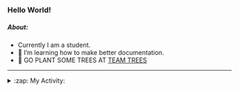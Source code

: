 ### Hello World!

##### About:
- Currently I am a student.
- 🌱 I’m learning how to make better documentation.
- 🌱 GO PLANT SOME TREES AT [TEAM TREES](https://teamtrees.org/)

---
<details>
  <summary>:zap: My Activity:</summary>
  
<!--START_SECTION:waka-->
![Code Time](http://img.shields.io/badge/Code%20Time-999%20hrs-blue)

**I'm a Night 🦉** 

```text
🌞 Morning    92 commits     ███░░░░░░░░░░░░░░░░░░░░░░   13.37% 
🌆 Daytime    153 commits    █████░░░░░░░░░░░░░░░░░░░░   22.24% 
🌃 Evening    212 commits    ███████░░░░░░░░░░░░░░░░░░   30.81% 
🌙 Night      231 commits    ████████░░░░░░░░░░░░░░░░░   33.58%

```
📅 **I'm Most Productive on Tuesday** 

```text
Monday       105 commits    ███░░░░░░░░░░░░░░░░░░░░░░   15.26% 
Tuesday      133 commits    ████░░░░░░░░░░░░░░░░░░░░░   19.33% 
Wednesday    71 commits     ██░░░░░░░░░░░░░░░░░░░░░░░   10.32% 
Thursday     98 commits     ███░░░░░░░░░░░░░░░░░░░░░░   14.24% 
Friday       97 commits     ███░░░░░░░░░░░░░░░░░░░░░░   14.1% 
Saturday     76 commits     ██░░░░░░░░░░░░░░░░░░░░░░░   11.05% 
Sunday       108 commits    ████░░░░░░░░░░░░░░░░░░░░░   15.7%

```


📊 **This Week I Spent My Time On** 

```text
🔥 Editors: 
VS Code                  8 hrs 8 mins        █████████████████████████   100.0%

🐱‍💻 Projects: 
CSF22                    5 hrs 19 mins       ████████████████░░░░░░░░░   65.43% 
PraiseDemo               2 hrs 12 mins       ██████░░░░░░░░░░░░░░░░░░░   27.15% 
praise-demo              36 mins             █░░░░░░░░░░░░░░░░░░░░░░░░   7.39% 
homebrew                 0 secs              ░░░░░░░░░░░░░░░░░░░░░░░░░   0.03%

```


 Last Updated on 15/01/2023 15:04:08 UTC
<!--END_SECTION:waka-->
</details>
